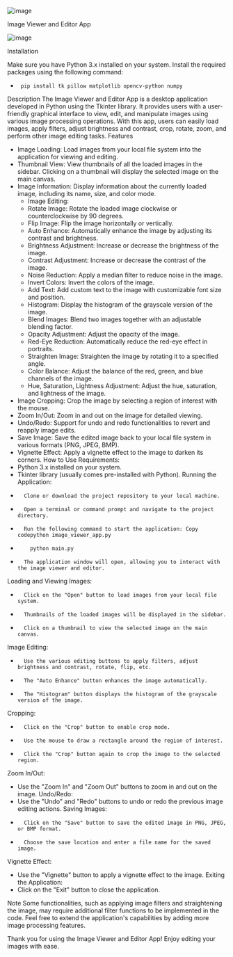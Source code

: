 ![image](https://github.com/AygyunS/Image-editor-tkinter/assets/32463645/49eb7822-266e-4765-8be9-cbdcfd548403)

Image Viewer and Editor App

![image](https://github.com/AygyunS/Image-editor-tkinter/assets/32463645/afb47e8d-4e89-4924-96a5-9d893d52edf6)

Installation

Make sure you have Python 3.x installed on your system.
Install the required packages using the following command:
*      pip install tk pillow matplotlib opencv-python numpy



Description
The Image Viewer and Editor App is a desktop application developed in Python using the Tkinter library. It provides users with a user-friendly graphical interface to view, edit, and manipulate images using various image processing operations. With this app, users can easily load images, apply filters, adjust brightness and contrast, crop, rotate, zoom, and perform other image editing tasks.
Features
* Image Loading: Load images from your local file system into the application for viewing and editing.
* Thumbnail View: View thumbnails of all the loaded images in the sidebar. Clicking on a thumbnail will display the selected image on the main canvas.
* Image Information: Display information about the currently loaded image, including its name, size, and color mode.
    * Image Editing:
    * Rotate Image: Rotate the loaded image clockwise or counterclockwise by 90 degrees.
    * Flip Image: Flip the image horizontally or vertically.
    * Auto Enhance: Automatically enhance the image by adjusting its contrast and brightness.
    * Brightness Adjustment: Increase or decrease the brightness of the image.
    * Contrast Adjustment: Increase or decrease the contrast of the image.
    * Noise Reduction: Apply a median filter to reduce noise in the image.
    * Invert Colors: Invert the colors of the image.
    * Add Text: Add custom text to the image with customizable font size and position.
    * Histogram: Display the histogram of the grayscale version of the image.
    * Blend Images: Blend two images together with an adjustable blending factor.
    * Opacity Adjustment: Adjust the opacity of the image.
    * Red-Eye Reduction: Automatically reduce the red-eye effect in portraits.
    * Straighten Image: Straighten the image by rotating it to a specified angle.
    * Color Balance: Adjust the balance of the red, green, and blue channels of the image.
    * Hue, Saturation, Lightness Adjustment: Adjust the hue, saturation, and lightness of the image.
* Image Cropping: Crop the image by selecting a region of interest with the mouse.
* Zoom In/Out: Zoom in and out on the image for detailed viewing.
* Undo/Redo: Support for undo and redo functionalities to revert and reapply image edits.
* Save Image: Save the edited image back to your local file system in various formats (PNG, JPEG, BMP).
* Vignette Effect: Apply a vignette effect to the image to darken its corners.
How to Use
Requirements:
* Python 3.x installed on your system.
* Tkinter library (usually comes pre-installed with Python).
Running the Application:
* 		Clone or download the project repository to your local machine.
* 		Open a terminal or command prompt and navigate to the project directory.
* 		Run the following command to start the application: Copy codepython image_viewer_app.py
* 		  python main.py
* 		The application window will open, allowing you to interact with the image viewer and editor.
Loading and Viewing Images:
* 		Click on the "Open" button to load images from your local file system.
* 		Thumbnails of the loaded images will be displayed in the sidebar.
* 		Click on a thumbnail to view the selected image on the main canvas.
Image Editing:
* 		Use the various editing buttons to apply filters, adjust brightness and contrast, rotate, flip, etc.
* 		The "Auto Enhance" button enhances the image automatically.
* 		The "Histogram" button displays the histogram of the grayscale version of the image.
Cropping:
* 		Click on the "Crop" button to enable crop mode.
* 		Use the mouse to draw a rectangle around the region of interest.
* 		Click the "Crop" button again to crop the image to the selected region.
Zoom In/Out:
* Use the "Zoom In" and "Zoom Out" buttons to zoom in and out on the image.
Undo/Redo:
* Use the "Undo" and "Redo" buttons to undo or redo the previous image editing actions.
Saving Images:
* 		Click on the "Save" button to save the edited image in PNG, JPEG, or BMP format.
* 		Choose the save location and enter a file name for the saved image.
Vignette Effect:
* Use the "Vignette" button to apply a vignette effect to the image.
Exiting the Application:
* Click on the "Exit" button to close the application.
  
Note
Some functionalities, such as applying image filters and straightening the image, may require additional filter functions to be implemented in the code. Feel free to extend the application's capabilities by adding more image processing features.


Thank you for using the Image Viewer and Editor App! Enjoy editing your images with ease.



